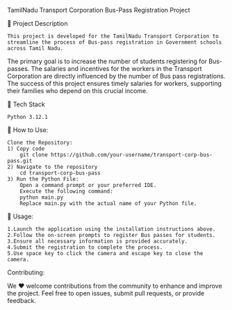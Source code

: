 TamilNadu Transport Corporation Bus-Pass Registration Project 

🚌 Project Description

	This project is developed for the TamilNadu Transport Corporation to streamline the process of Bus-pass registration in Government schools across Tamil Nadu.
The primary goal is to increase the number of students registering for Bus-passes. 
The salaries and incentives for the workers in the Transport Corporation are directly influenced by the number of Bus pass registrations. 
The success of this project ensures timely salaries for workers, supporting their families who depend on this crucial income.


🚌 Tech Stack 

	Python 3.12.1
 
🚌 How to Use:

	Clone the Repository:
	1) Copy code
		git clone https://github.com/your-username/transport-corp-bus-pass.git
	2) Navigate to the repository
 		cd transport-corp-bus-pass
	3) Run the Python File:
		Open a command prompt or your preferred IDE.
		Execute the following command:
		python main.py
		Replace main.py with the actual name of your Python file.
  
 🚌  Usage:
 
	1.Launch the application using the installation instructions above.
	2.Follow the on-screen prompts to register Bus passes for students.
	3.Ensure all necessary information is provided accurately.
	4.Submit the registration to complete the process.
 	5.Use space key to click the camera and escape key to close the camera.


Contributing:

We ❤️ welcome contributions from the community to enhance and improve the project.
Feel free to open issues, submit pull requests, or provide feedback.
